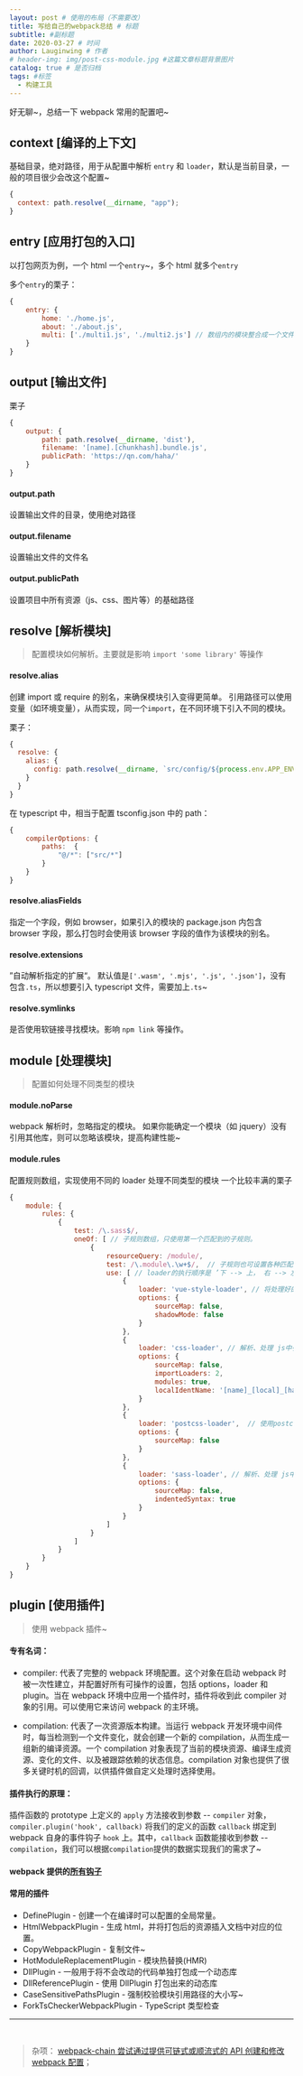 ```yaml
---
layout: post # 使用的布局（不需要改）
title: 写给自己的webpack总结 # 标题
subtitle: #副标题
date: 2020-03-27 # 时间
author: Lauginwing # 作者
# header-img: img/post-css-module.jpg #这篇文章标题背景图片
catalog: true # 是否归档
tags: #标签
  - 构建工具
---
```


好无聊~，总结一下 webpack 常用的配置吧~

## context [编译的上下文]

基础目录，绝对路径，用于从配置中解析 `entry` 和 `loader`，默认是当前目录，一般的项目很少会改这个配置~

```js
{
  context: path.resolve(__dirname, "app");
}
```

## entry [应用打包的入口]

以打包网页为例，一个 html 一个`entry`~，多个 html 就多个`entry`

多个`entry`的栗子：

```js
{
    entry: {
        home: './home.js',
        about: './about.js',
        multi: ['./multi1.js', './multi2.js'] // 数组内的模块整合成一个文件输出
    }
}
```

## output [输出文件]

栗子

```js
{
    output: {
        path: path.resolve(__dirname, 'dist'),
        filename: '[name].[chunkhash].bundle.js',
        publicPath: 'https://qn.com/haha/'
    }
}
```

#### output.path

设置输出文件的目录，使用绝对路径

#### output.filename

设置输出文件的文件名

#### output.publicPath

设置项目中所有资源（js、css、图片等）的基础路径

## resolve [解析模块]

> 配置模块如何解析。主要就是影响 `import 'some library'` 等操作

#### resolve.alias

创建 import 或 require 的别名，来确保模块引入变得更简单。
引用路径可以使用变量（如环境变量），从而实现，同一个`import`，在不同环境下引入不同的模块。

栗子：

```js
{
  resolve: {
    alias: {
      config: path.resolve(__dirname, `src/config/${process.env.APP_ENV}`);
    }
  }
}
```

在 typescript 中，相当于配置 tsconfig.json 中的 path：

```js
{
    compilerOptions: {
        paths:  {
            "@/*": ["src/*"]
        }
    }
}
```

#### resolve.aliasFields

指定一个字段，例如 browser，如果引入的模块的 package.json 内包含 browser 字段，那么打包时会使用该 browser 字段的值作为该模块的别名。

#### resolve.extensions

”自动解析指定的扩展“。
默认值是`['.wasm', '.mjs', '.js', '.json']`，没有包含`.ts`，所以想要引入 typescript 文件，需要加上`.ts`~

#### resolve.symlinks

是否使用软链接寻找模块。影响 `npm link` 等操作。

## module [处理模块]

> 配置如何处理不同类型的模块

#### module.noParse

webpack 解析时，忽略指定的模块。
如果你能确定一个模块（如 jquery）没有引用其他库，则可以忽略该模块，提高构建性能~

#### module.rules

配置规则数组，实现使用不同的 loader 处理不同类型的模块
一个比较丰满的栗子

```js
{
    module: {
        rules: {
            {
                test: /\.sass$/,
                oneOf: [ // 子规则数组，只使用第一个匹配到的子规则。
                    {
                        resourceQuery: /module/,
                        test: /\.module\.\w+$/,  // 子规则也可设置各种匹配规则
                        use: [ // loader的执行顺序是 ’下 --> 上， 右 --> 左‘
                            {
                                loader: 'vue-style-loader', // 将处理好的css以style标签的形式插入到文档中
                                options: {
                                    sourceMap: false,
                                    shadowMode: false
                                }
                            },
                            {
                                loader: 'css-loader', // 解析、处理 js中引入的css模块
                                options: {
                                    sourceMap: false,
                                    importLoaders: 2,
                                    modules: true,
                                    localIdentName: '[name]_[local]_[hash:base64:5]'
                                }
                            },
                            {
                                loader: 'postcss-loader',  // 使用postcss处理css
                                options: {
                                    sourceMap: false
                                }
                            },
                            {
                                loader: 'sass-loader', // 解析、处理 js中引入的scss模块
                                options: {
                                    sourceMap: false,
                                    indentedSyntax: true
                                }
                            }
                        ]
                    }
                ]
            }
        }
    }
}
```

## plugin [使用插件]

> 使用 webpack 插件~

#### 专有名词：

- compiler: 代表了完整的 webpack 环境配置。这个对象在启动 webpack 时被一次性建立，并配置好所有可操作的设置，包括 options，loader 和 plugin。当在 webpack 环境中应用一个插件时，插件将收到此 compiler 对象的引用。可以使用它来访问 webpack 的主环境。

- compilation: 代表了一次资源版本构建。当运行 webpack 开发环境中间件时，每当检测到一个文件变化，就会创建一个新的 compilation，从而生成一组新的编译资源。一个 compilation 对象表现了当前的模块资源、编译生成资源、变化的文件、以及被跟踪依赖的状态信息。compilation 对象也提供了很多关键时机的回调，以供插件做自定义处理时选择使用。

#### 插件执行的原理：

插件函数的 prototype 上定义的 `apply` 方法接收到参数 -- `compiler` 对象， `compiler.plugin('hook', callback)` 将我们的定义的函数 `callback` 绑定到 webpack 自身的事件钩子 `hook` 上。其中，`callback` 函数能接收到参数 -- `compilation`，我们可以根据`compilation`提供的数据实现我们的需求了~

#### webpack 提供的[所有钩子](https://www.webpackjs.com/api/compiler-hooks/)

#### 常用的插件

- DefinePlugin - 创建一个在编译时可以配置的全局常量。
- HtmlWebpackPlugin - 生成 html，并将打包后的资源插入文档中对应的位置。
- CopyWebpackPlugin - 复制文件~
- HotModuleReplacementPlugin - 模块热替换(HMR)
- DllPlugin - 一般用于将不会改动的代码单独打包成一个动态库
- DllReferencePlugin - 使用 DllPlugin 打包出来的动态库
- CaseSensitivePathsPlugin - 强制校验模块引用路径的大小写~
- ForkTsCheckerWebpackPlugin - TypeScript 类型检查

<hr>
<br>

> 杂项： [webpack-chain 尝试通过提供可链式或顺流式的 API 创建和修改 webpack 配置](https://github.com/Yatoo2018/webpack-chain/tree/zh-cmn-Hans)；
